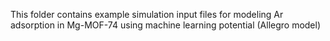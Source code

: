 This folder contains example simulation input files for modeling Ar adsorption in Mg-MOF-74 using machine learning potential (Allegro model)